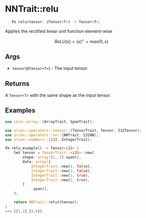 # NNTrait::relu

```rust 
   fn relu(tensor: @Tensor<T>) -> Tensor<T>;
```

Applies the rectified linear unit function element-wise

$$
ReLU(x)=(x)^+=max(0,x)
$$

## Args

* `tensor`(`@Tensor<T>`) - The input tensor.

## Returns

A `Tensor<T>` with the same shape as the input tensor.

## Examples

```rust
use core::array::{ArrayTrait, SpanTrait};

use orion::operators::tensor::{TensorTrait, Tensor, I32Tensor};
use orion::operators::nn::{NNTrait, I32NN};
use orion::numbers::{i32, IntegerTrait};

fn relu_example() -> Tensor<i32> {
    let tensor = TensorTrait::<i32>::new(
        shape: array![2, 2].span(),
        data: array![
            IntegerTrait::new(1, false),
            IntegerTrait::new(2, false),
            IntegerTrait::new(1, true),
            IntegerTrait::new(2, true),
        ]
            .span(),
    );

    return NNTrait::relu(@tensor);
}
>>> [[1,2],[0,0]]
```
